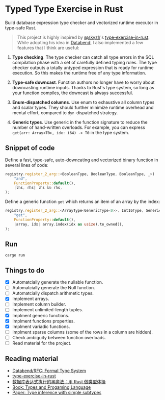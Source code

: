 # Typed Type Exercise in Rust

Build database expression type checker and vectorized runtime executor in type-safe Rust.

> This project is highly inspired by [@skyzh](https://github.com/skyzh)'s [type-exercise-in-rust](https://github.com/skyzh/type-exercise-in-rust). While adopting his idea in [Databend](https://github.com/datafuselabs/databend), I also implemented a few features that I think are useful:

1. **Type checking**. The type checker can catch all type errors in the SQL compilation phase with a set of carefully defined typing rules. The type checker outputs a totally untyped expression that is ready for runtime execution. So this makes the runtime free of any type information.

2. **Type-safe downcast**. Function authors no longer have to worry about downcasting runtime inputs. Thanks to Rust's type system, so long as your function compiles, the downcast is always successful.

3. **Enum-dispatched columns**. Use enum to exhaustive all column types and scalar types. They should further minimize runtime overhead and mental effort, compared to `dyn`-dispatched strategy.

4. **Generic types**. Use generic in the function signature to reduce the number of hand-written overloads. For example, you can express `get(arr: Array<T0>, idx: i64) -> T0` in the type system.

## Snippet of code

Define a fast, type-safe, auto-downcating and vectorized binary function in several lines of code:

```rust
registry.register_2_arg::<BooleanType, BooleanType, BooleanType, _>(
    "and",
    FunctionProperty::default(),
    |lhs, rhs| lhs && rhs,
);
```

Define a generic function `get` which returns an item of an array by the index:

```rust
registry.register_2_arg::<ArrayType<GenericType<0>>, Int16Type, GenericType<0>, _>(
    "get",
    FunctionProperty::default(),
    |array, idx| array.index(idx as usize).to_owned(),
);
```

## Run

```
cargo run
```

## Things to do

- [x] Automatcially generate the nullable function.
- [ ] Automatcially generate the Null function.
- [ ] Automatcially dispatch arithmetic types.
- [x] Implement arrays.
- [ ] Implement column builder.
- [ ] Implement unlimited-length tuples.
- [x] Implment generic functions.
- [x] Implment functions properties.
- [x] Implment variadic functions.
- [ ] Implment sparse columns (some of the rows in a column are hidden).
- [ ] Check ambiguity between function overloads.
- [ ] Read material for the project.

## Reading material

- [Databend/RFC: Formal Type System](https://github.com/datafuselabs/databend/discussions/5438)
- [type-exercise-in-rust](https://github.com/skyzh/type-exercise-in-rust)
- [数据库表达式执行的黑魔法：用 Rust 做类型体操](https://zhuanlan.zhihu.com/p/460702914)
- [Book: Types and Progaming Language](https://www.amazon.com/Types-Programming-Languages-MIT-Press/dp/0262162091) 
- [Paper: Type inference with simple subtypes](https://www.cambridge.org/core/services/aop-cambridge-core/content/view/S0956796800000113)
